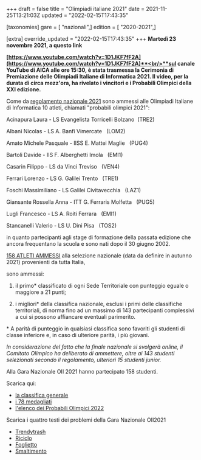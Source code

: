 +++
draft = false
title = "Olimpiadi italiane 2021"
date = 2021-11-25T13:21:03Z
updated = "2022-02-15T17:43:35"

[taxonomies]
gare = [ "nazionali",]
edition = [ "2020-2021",]

[extra]
override_updated = "2022-02-15T17:43:35"
+++
**Martedì 23 novembre 2021, a questo link**

**[https://www.youtube.com/watch?v=1D1JKF7fF2A](https://www.youtube.com/watch?v=1D1JKF7fF2A)**<br/>**sul canale YouTube di AICA alle ore 15:30, è stata trasmessa la Cerimonia di Premiazione delle Olimpiadi Italiane di Informatica 2021. Il video, per la durata di circa mezz'ora, ha rivelato i vincitori e i Probabili Olimpici della XXI edizione.<br/>**

Come da [regolamento nazionale 2021](/oldsite/186/Regolamento_Selezione_Nazionale_16novembre2021.pdf) sono ammessi alle Olimpiadi Italiane di Informatica 10 atleti, chiamati "probabili olimpici 2021":

Acinapura Laura - LS Evangelista Torricelli Bolzano  (TRE2)

Albani Nicolas - LS A. Banfi Vimercate   (LOM2)

Amato Michele Pasquale - IISS E. Mattei Maglie   (PUG4)

Bartoli Davide - IIS F. Alberghetti Imola   (EMI1)

Casarin Filippo - LS da Vinci Treviso   (VEN4)

Ferrari Lorenzo - LS G. Galilei Trento   (TRE1)

Foschi Massimiliano - LS Galilei Civitavecchia   (LAZ1)

Giansante Rossella Anna - ITT G. Ferraris Molfetta   (PUG5)

Lugli Francesco - LS A. Roiti Ferrara   (EMI1)

Stancanelli Valerio - LS U. Dini Pisa   (TOS2)

in quanto partecipanti agli stage di formazione della passata edizione che ancora frequentano la scuola e sono nati dopo il 30 giugno 2002.

[158 ATLETI AMMESSI](/oldsite/186/ammessi-nazionale-2021.xlsx) alla selezione nazionale (data da definire in autunno 2021) provenienti da tutta Italia,

sono ammessi:

1. il primo\* classificato di ogni Sede Territoriale con punteggio eguale o maggiore a 21 punti;

2. i migliori\* della classifica nazionale, esclusi i primi delle classifiche territoriali, di norma fino ad un massimo di 143 partecipanti complessivi a cui si possono affiancare eventuali parimerito.

\* A parità di punteggio in qualsiasi classifica sono favoriti gli studenti di classe inferiore e, in caso di ulteriore parità, i più giovani.

_In considerazione del fatto che la finale nazionale si svolgerà online, il Comitato Olimpico ha deliberato di ammettere, oltre ai 143 studenti selezionati secondo il regolamento, ulteriori 15 studenti junior._

Alla Gara Nazionale OII 2021 hanno partecipato 158 studenti.

Scarica qui:

- [la classifica generale](/oldsite/186/classifica_generale_OII_2021.xlsx)
- [i 78 medagliati](/oldsite/186/medagliati_OII2021.xlsx)
- [l'elenco dei Probabili Olimpici 2022](/oldsite/186/PO2022.xlsx)

Scarica i quattro testi dei problemi della Gara Nazionale OII2021

- [Trendytrash](/oldsite/186/1_Trendytrash.pdf)
- [Riciclo](/oldsite/186/2_Ricliclo.pdf)
- [Foglietto](/oldsite/186/3_Foglietto.pdf)
- [Smaltimento](/oldsite/186/4_Smaltimento.pdf)
